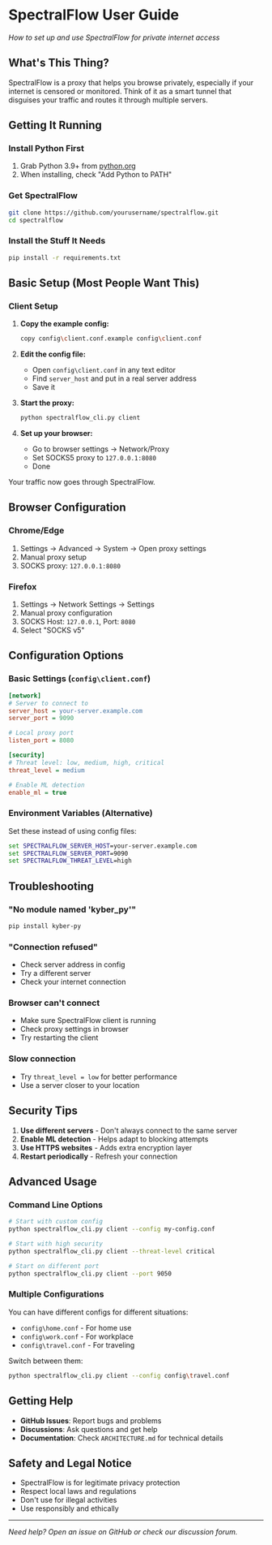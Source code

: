# SpectralFlow User Guide

*How to set up and use SpectralFlow for private internet access*

## What's This Thing?

SpectralFlow is a proxy that helps you browse privately, especially if your internet is censored or monitored. Think of it as a smart tunnel that disguises your traffic and routes it through multiple servers.

## Getting It Running

### Install Python First
1. Grab Python 3.9+ from [python.org](https://python.org)
2. When installing, check "Add Python to PATH"

### Get SpectralFlow
```bash
git clone https://github.com/yourusername/spectralflow.git
cd spectralflow
```

### Install the Stuff It Needs
```bash
pip install -r requirements.txt
```

## Basic Setup (Most People Want This)

### Client Setup

1. **Copy the example config:**
   ```bash
   copy config\client.conf.example config\client.conf
   ```

2. **Edit the config file:**
   - Open `config\client.conf` in any text editor
   - Find `server_host` and put in a real server address
   - Save it

3. **Start the proxy:**
   ```bash
   python spectralflow_cli.py client
   ```

4. **Set up your browser:**
   - Go to browser settings → Network/Proxy
   - Set SOCKS5 proxy to `127.0.0.1:8080`
   - Done

Your traffic now goes through SpectralFlow.

## Browser Configuration

### Chrome/Edge
1. Settings → Advanced → System → Open proxy settings
2. Manual proxy setup
3. SOCKS proxy: `127.0.0.1:8080`

### Firefox
1. Settings → Network Settings → Settings
2. Manual proxy configuration
3. SOCKS Host: `127.0.0.1`, Port: `8080`
4. Select "SOCKS v5"

## Configuration Options

### Basic Settings (`config\client.conf`)

```ini
[network]
# Server to connect to
server_host = your-server.example.com
server_port = 9090

# Local proxy port
listen_port = 8080

[security]
# Threat level: low, medium, high, critical
threat_level = medium

# Enable ML detection
enable_ml = true
```

### Environment Variables (Alternative)

Set these instead of using config files:

```cmd
set SPECTRALFLOW_SERVER_HOST=your-server.example.com
set SPECTRALFLOW_SERVER_PORT=9090
set SPECTRALFLOW_THREAT_LEVEL=high
```

## Troubleshooting

### "No module named 'kyber_py'"
```bash
pip install kyber-py
```

### "Connection refused" 
- Check server address in config
- Try a different server
- Check your internet connection

### Browser can't connect
- Make sure SpectralFlow client is running
- Check proxy settings in browser
- Try restarting the client

### Slow connection
- Try `threat_level = low` for better performance
- Use a server closer to your location

## Security Tips

1. **Use different servers** - Don't always connect to the same server
2. **Enable ML detection** - Helps adapt to blocking attempts  
3. **Use HTTPS websites** - Adds extra encryption layer
4. **Restart periodically** - Refresh your connection

## Advanced Usage

### Command Line Options

```bash
# Start with custom config
python spectralflow_cli.py client --config my-config.conf

# Start with high security
python spectralflow_cli.py client --threat-level critical

# Start on different port
python spectralflow_cli.py client --port 9050
```

### Multiple Configurations

You can have different configs for different situations:

- `config\home.conf` - For home use
- `config\work.conf` - For workplace  
- `config\travel.conf` - For traveling

Switch between them:
```bash
python spectralflow_cli.py client --config config\travel.conf
```

## Getting Help

- **GitHub Issues**: Report bugs and problems
- **Discussions**: Ask questions and get help
- **Documentation**: Check `ARCHITECTURE.md` for technical details

## Safety and Legal Notice

- SpectralFlow is for legitimate privacy protection
- Respect local laws and regulations
- Don't use for illegal activities
- Use responsibly and ethically

---

*Need help? Open an issue on GitHub or check our discussion forum.*
